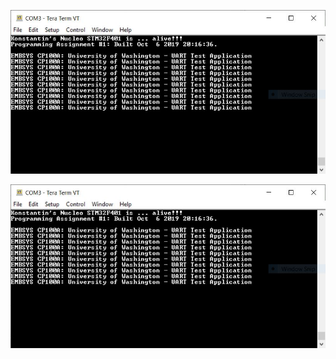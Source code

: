 [![assignment01](https://github.com/kosetin/embsys100/blob/assets/assignment01/assignment_01.JPG "Hello World!")](#)

<a href="#"><img src="https://github.com/kosetin/embsys100/blob/assets/assignment01/assignment_01.JPG" /></a>